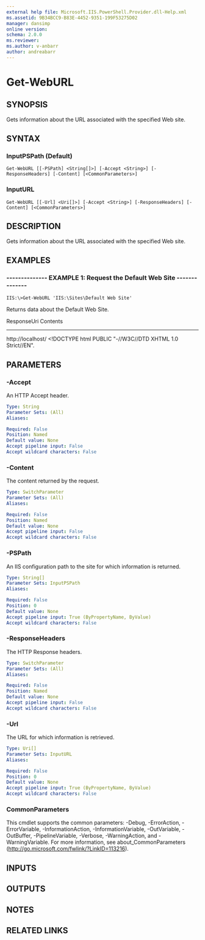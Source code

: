 ```yaml
---
external help file: Microsoft.IIS.PowerShell.Provider.dll-Help.xml
ms.assetid: 9B34BCC9-B83E-4452-9351-199F53275D02
manager: dansimp
online version: 
schema: 2.0.0
ms.reviewer:
ms.author: v-anbarr
author: andreabarr
---
```


# Get-WebURL

## SYNOPSIS
Gets information about the URL associated with the specified Web site.

## SYNTAX

### InputPSPath (Default)
```
Get-WebURL [[-PSPath] <String[]>] [-Accept <String>] [-ResponseHeaders] [-Content] [<CommonParameters>]
```

### InputURL
```
Get-WebURL [[-Url] <Uri[]>] [-Accept <String>] [-ResponseHeaders] [-Content] [<CommonParameters>]
```

## DESCRIPTION
Gets information about the URL associated with the specified Web site.

## EXAMPLES

### -------------- EXAMPLE 1: Request the Default Web Site --------------
```
IIS:\>Get-WebURL 'IIS:\Sites\Default Web Site'
```

Returns data about the Default Web Site.

ResponseUri Contents

----------- --------

http://localhost/ \<!DOCTYPE html PUBLIC "-//W3C//DTD XHTML 1.0 Strict//EN".

## PARAMETERS

### -Accept
An HTTP Accept header.

```yaml
Type: String
Parameter Sets: (All)
Aliases: 

Required: False
Position: Named
Default value: None
Accept pipeline input: False
Accept wildcard characters: False
```

### -Content
The content returned by the request.

```yaml
Type: SwitchParameter
Parameter Sets: (All)
Aliases: 

Required: False
Position: Named
Default value: None
Accept pipeline input: False
Accept wildcard characters: False
```

### -PSPath
An IIS configuration path to the site for which information is returned.

```yaml
Type: String[]
Parameter Sets: InputPSPath
Aliases: 

Required: False
Position: 0
Default value: None
Accept pipeline input: True (ByPropertyName, ByValue)
Accept wildcard characters: False
```

### -ResponseHeaders
The HTTP Response headers.

```yaml
Type: SwitchParameter
Parameter Sets: (All)
Aliases: 

Required: False
Position: Named
Default value: None
Accept pipeline input: False
Accept wildcard characters: False
```

### -Url
The URL for which information is retrieved.

```yaml
Type: Uri[]
Parameter Sets: InputURL
Aliases: 

Required: False
Position: 0
Default value: None
Accept pipeline input: True (ByPropertyName, ByValue)
Accept wildcard characters: False
```

### CommonParameters
This cmdlet supports the common parameters: -Debug, -ErrorAction, -ErrorVariable, -InformationAction, -InformationVariable, -OutVariable, -OutBuffer, -PipelineVariable, -Verbose, -WarningAction, and -WarningVariable. For more information, see about_CommonParameters (http://go.microsoft.com/fwlink/?LinkID=113216).

## INPUTS

## OUTPUTS

## NOTES

## RELATED LINKS

